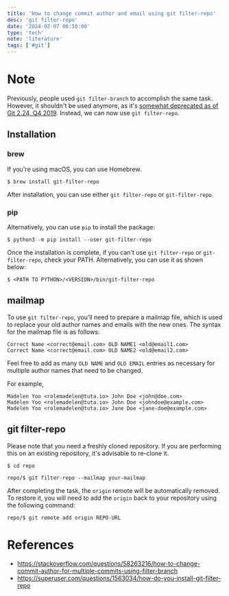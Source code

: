 ```yaml
---
title: 'How to change commit author and email using git filter-repo'
desc: 'git filter-repo'
date: '2024-02-07 06:50:00'
type: 'tech'
note: 'literature'
tags: ['#git']
---
```


# Note

Previously, people used `git filter-branch` to accomplish the same task. However, it shouldn't be used anymore, as it's [somewhat deprecated as of Git 2.24, Q4 2019](https://stackoverflow.com/questions/25720268/git-commands-that-could-break-rewrite-the-history/58251653#58251653). Instead, we can now use `git filter-repo`.

## Installation

### brew

If you're using macOS, you can use Homebrew.

```shell
$ brew install git-filter-repo
```

After installation, you can use either `git filter-repo` or `git-filter-repo`.

### pip

Alternatively, you can use `pip` to install the package:

```shell
$ python3 -m pip install --user git-filter-repo
```

Once the installation is complete, if you can't use `git filter-repo` or `git-filter-repo`, check your PATH. Alternatively, you can use it as shown below:

```shell
$ <PATH TO PYTHON>/<VERSION>/bin/git-filter-repo
```

## mailmap

To use `git filter-repo`, you'll need to prepare a mailmap file, which is used to replace your old author names and emails with the new ones. The syntax for the mailmap file is as follows:

```text
Correct Name <correct@email.com> OLD NAME1 <old@email1.com>
Correct Name <correct@email.com> OLD NAME2 <old@email2.com>
```

Feel free to add as many `OLD NAME` and `OLD EMAIL` entries as necessary for multiple author names that need to be changed.

For example,

```text
Madelen Yoo <rolemadelen@tuta.io> John Doe <john@doe.com>
Madelen Yoo <rolemadelen@tuta.io> John Doe <johndoe@example.com>
Madelen Yoo <rolemadelen@tuta.io> Jane Doe <jane-doe@example.com>
```

## git filter-repo

Please note that you need a freshly cloned repository. If you are performing this on an existing repository, it's advisable to re-clone it.

```shell
$ cd repo

repo/$ git filter-repo --mailmap your-mailmap
```

After completing the task, the `origin` remote will be automatically removed. To restore it, you will need to add the `origin` back to your repository using the following command:

```shell
repo/$ git remote add origin REPO-URL
```

# References

- https://stackoverflow.com/questions/58263216/how-to-change-commit-author-for-multiple-commits-using-filter-branch
- https://superuser.com/questions/1563034/how-do-you-install-git-filter-repo

